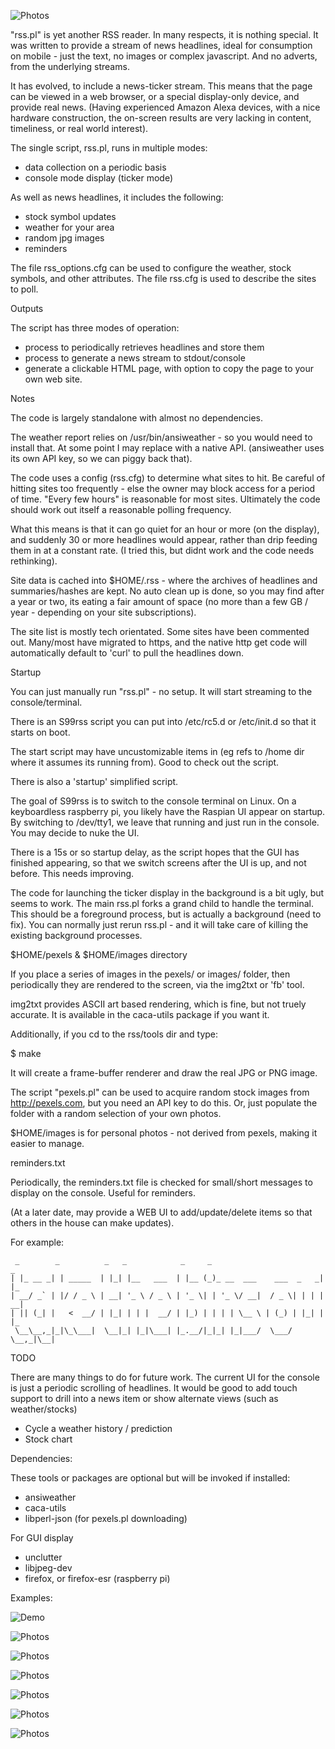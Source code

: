 
  ![Photos](images/IMG_0855.jpg)

"rss.pl" is yet another RSS reader. In many respects, it is nothing
special. It was written to provide a stream of news headlines, ideal
for consumption on mobile - just the text, no images or complex javascript.
And no adverts, from the underlying streams.

It has evolved, to include a news-ticker stream. This means that
the page can be viewed in a web browser, or a special display-only
device, and provide real news. (Having experienced Amazon Alexa devices,
with a nice hardware construction, the on-screen results are very
lacking in content, timeliness, or real world interest).

The single script, rss.pl, runs in multiple modes:

  * data collection on a periodic basis
  * console mode display (ticker mode)

As well as news headlines, it includes the following:

  * stock symbol updates
  * weather for your area
  * random jpg images
  * reminders

The file rss_options.cfg can be used to configure the weather, stock
symbols, and other attributes. The file rss.cfg is used to describe the
sites to poll.

Outputs

  The script has three modes of operation:

  * process to periodically retrieves headlines and store them
  * process to generate a news stream to stdout/console
  * generate a clickable HTML page, with option to copy the page
    to your own web site. 

Notes
  
  The code is largely standalone with almost no dependencies.
  
  The weather report relies on /usr/bin/ansiweather - so you would need
  to install that. At some point I may replace with a native API.
  (ansiweather uses its own API key, so we can piggy back that).
  
  The code uses a config (rss.cfg) to determine what sites to hit.
  Be careful of hitting sites too frequently - else the owner may
  block access for a period of time. "Every few hours" is reasonable
  for most sites. Ultimately the code should work out itself a reasonable
  polling frequency.
  
  What this means is that it can go quiet for an hour or more (on the
  display), and suddenly 30 or more headlines would appear, rather than
  drip feeding them in at a constant rate. (I tried this, but didnt work
  and the code needs rethinking).

  Site data is cached into $HOME/.rss - where the archives of
  headlines and summaries/hashes are kept. No auto clean up is done,
  so you may find after a year or two, its eating a fair amount
  of space (no more than a few GB / year - depending on your site
  subscriptions).

  The site list is mostly tech orientated. Some sites have been
  commented out. Many/most have migrated to https, and the native
  http get code will automatically default to 'curl' to pull the headlines 
  down.

Startup

  You can just manually run "rss.pl" - no setup. It will start streaming
  to the console/terminal.

  There is an S99rss script you can put into /etc/rc5.d or /etc/init.d
  so that it starts on boot.

  The start script may have uncustomizable items in (eg refs to /home dir
  where it assumes its running from). Good to check out the script.

  There is also a 'startup' simplified script.

  The goal of S99rss is to switch to the console terminal on Linux.
  On a keyboardless raspberry pi, you likely have the Raspian UI
  appear on startup. By switching to /dev/tty1, we leave that running
  and just run in the console. You may decide to nuke the UI.

  There is a 15s or so startup delay, as the script hopes that the GUI
  has finished appearing, so that we switch screens after the UI is up,
  and not before. This needs improving.

  The code for launching the ticker display in the background is a bit
  ugly, but seems to work. The main rss.pl forks a grand child to
  handle the terminal. This should be a foreground process, but is
  actually a background (need to fix). You can normally just rerun
  rss.pl - and it will take care of killing the existing background
  processes.

$HOME/pexels & $HOME/images directory

  If you place a series of images in the pexels/ or images/ folder, 
  then periodically they are rendered to the screen, via the img2txt 
  or 'fb' tool.

  img2txt provides ASCII art based rendering, which is fine, but not
  truely accurate. It is available in the caca-utils package if you
  want it.

  Additionally, if you cd to the rss/tools dir and type:

  $ make

  It will create a frame-buffer renderer and draw the real JPG or PNG
  image. 

  The script "pexels.pl" can be used to acquire random stock images
  from http://pexels.com, but you need an API key to do this. Or,
  just populate the folder with a random selection of your own photos.

  $HOME/images is for personal photos - not derived from pexels,
  making it easier to manage.

reminders.txt

  Periodically, the reminders.txt file is checked for small/short
  messages to display on the console. Useful for reminders.

  (At a later date, may provide a WEB UI to add/update/delete items
  so that others in the house can make updates).

  For example:

```
 _        _          _   _            _     _                         _
| |_ __ _| | _____  | |_| |__   ___  | |__ (_)_ __  ___    ___  _   _| |_
| __/ _` | |/ / _ \ | __| '_ \ / _ \ | '_ \| | '_ \/ __|  / _ \| | | | __|
| || (_| |   <  __/ | |_| | | |  __/ | |_) | | | | \__ \ | (_) | |_| | |_
 \__\__,_|_|\_\___|  \__|_| |_|\___| |_.__/|_|_| |_|___/  \___/ \__,_|\__|
```

TODO

  There are many things to do for future work. The current UI for
  the console is just a periodic scrolling of headlines. It would be
  good to add touch support to drill into a news item or show
  alternate views (such as weather/stocks)

  * Cycle a weather history / prediction
  * Stock chart

Dependencies:

  These tools or packages are optional but will be invoked if installed:

  * ansiweather
  * caca-utils
  * libperl-json (for pexels.pl downloading)

For GUI display

  * unclutter
  * libjpeg-dev
  * firefox, or firefox-esr (raspberry pi)

Examples:

  ![Demo](video/video1.svg)

  ![Photos](images/IMG_0848.jpg)

  ![Photos](images/IMG_0849.jpg)

  ![Photos](images/IMG_0850.jpg)

  ![Photos](images/IMG_0853.jpg)

  ![Photos](images/IMG_0854.jpg)

  ![Photos](images/IMG_0855.jpg)
